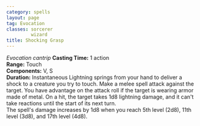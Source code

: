 ```yaml
---
category: spells
layout: page
tag: Evocation
classes: sorcerer
         wizard
title: Shocking Grasp 
---
```

_Evocation cantrip_ 
**Casting Time:** 1 action    
**Range:** Touch    
**Components:** V, S    
**Duration:** Instantaneous 
Lightning springs from your hand to deliver a shock to a creature you try to touch. Make a melee spell attack against the target. You have advantage on the attack roll if the target is wearing armor made of metal. On a hit, the target takes 1d8 lightning damage, and it can't take reactions until the start of its next turn.    
The spell's damage increases by 1d8 when you reach 5th level (2d8), 11th level (3d8), and 17th level (4d8). 